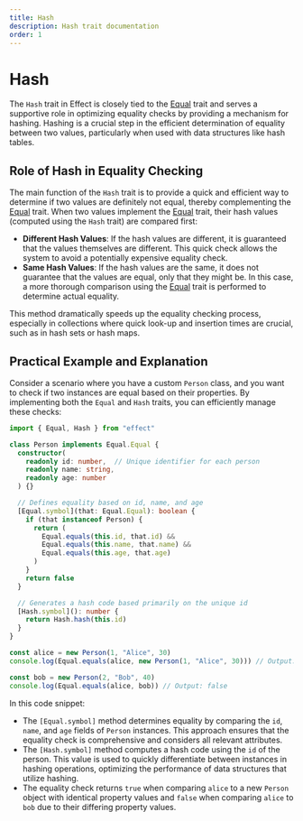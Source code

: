 ```yaml
---
title: Hash
description: Hash trait documentation
order: 1
---
```


# Hash

The `Hash` trait in Effect is closely tied to the [Equal](equal) trait and serves a supportive role in optimizing equality checks by providing a mechanism for hashing. Hashing is a crucial step in the efficient determination of equality between two values, particularly when used with data structures like hash tables.

## Role of Hash in Equality Checking

The main function of the `Hash` trait is to provide a quick and efficient way to determine if two values are definitely not equal, thereby complementing the [Equal](equal) trait. When two values implement the [Equal](equal) trait, their hash values (computed using the `Hash` trait) are compared first:

- **Different Hash Values**: If the hash values are different, it is guaranteed that the values themselves are different. This quick check allows the system to avoid a potentially expensive equality check.
- **Same Hash Values**: If the hash values are the same, it does not guarantee that the values are equal, only that they might be. In this case, a more thorough comparison using the [Equal](equal) trait is performed to determine actual equality.

This method dramatically speeds up the equality checking process, especially in collections where quick look-up and insertion times are crucial, such as in hash sets or hash maps.

## Practical Example and Explanation

Consider a scenario where you have a custom `Person` class, and you want to check if two instances are equal based on their properties.
By implementing both the `Equal` and `Hash` traits, you can efficiently manage these checks:

```ts twoslash
import { Equal, Hash } from "effect"

class Person implements Equal.Equal {
  constructor(
    readonly id: number,  // Unique identifier for each person
    readonly name: string,
    readonly age: number
  ) {}

  // Defines equality based on id, name, and age
  [Equal.symbol](that: Equal.Equal): boolean {
    if (that instanceof Person) {
      return (
        Equal.equals(this.id, that.id) &&
        Equal.equals(this.name, that.name) &&
        Equal.equals(this.age, that.age)
      )
    }
    return false
  }

  // Generates a hash code based primarily on the unique id
  [Hash.symbol](): number {
    return Hash.hash(this.id)
  }
}

const alice = new Person(1, "Alice", 30)
console.log(Equal.equals(alice, new Person(1, "Alice", 30))) // Output: true

const bob = new Person(2, "Bob", 40)
console.log(Equal.equals(alice, bob)) // Output: false
```

In this code snippet:
- The `[Equal.symbol]` method determines equality by comparing the `id`, `name`, and `age` fields of `Person` instances. This approach ensures that the equality check is comprehensive and considers all relevant attributes.
- The `[Hash.symbol]` method computes a hash code using the `id` of the person. This value is used to quickly differentiate between instances in hashing operations, optimizing the performance of data structures that utilize hashing.
- The equality check returns `true` when comparing `alice` to a new `Person` object with identical property values and `false` when comparing `alice` to `bob` due to their differing property values.
